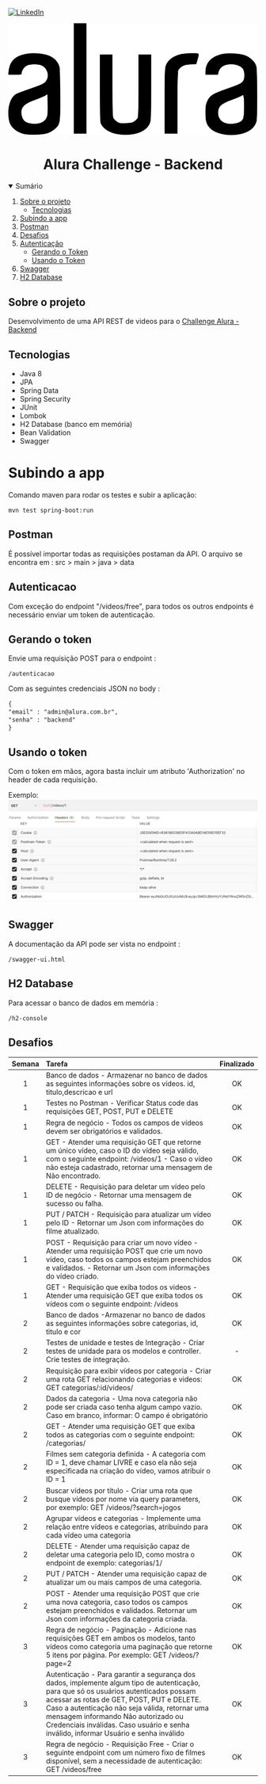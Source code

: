 <!-- PROJECT SHIELDS -->
[![LinkedIn][linkedin-shield]][linkedin-url]


<div align="center">
	<img src="https://github.com/felipefriserio/AluraChallenge2/blob/main/src/main/resources/static/alura_logo.svg" alt="logo">
  	<h1>Alura Challenge - Backend</h1>
</div>
<div>
    <details open="open">
      <summary>Sumário</summary>
      <ol>
        <li>
          <a href="#sobre-o-projeto">Sobre o projeto</a>
          <ul>
            <li><a href="#tecnologias">Tecnologias</a></li>
          </ul>
        </li>
        <li><a href="#subindo-a-app">Subindo a app</a></li>
        <li><a href="#postman">Postman</a></li>
        <li><a href="#desafios">Desafios</a></li>
        <li>
          <a href="#autenticacao">Autenticação</a>
          <ul>
            <li><a href="#gerando-o-token">Gerando o Token</a></li>
            <li><a href="#usando-o-token">Usando o Token</a></li>
          </ul>
        </li>
        <li><a href="#swagger">Swagger</a></li>
        <li><a href="#h2-database">H2 Database</a></li>
      </ol>
    </details>
</div>

## Sobre o projeto
Desenvolvimento de uma API REST de videos para o <a href="https://www.alura.com.br/challenges/back-end/">Challenge Alura - Backend</a>

## Tecnologias 
- Java 8
- JPA
- Spring Data
- Spring Security
- JUnit
- Lombok
- H2 Database (banco em memória)
- Bean Validation
- Swagger 

# Subindo a app
Comando maven para rodar os testes e subir a aplicação:
```
mvn test spring-boot:run
```

## Postman
É possível importar todas as requisições postaman da API. O arquivo se encontra em : src > main > java > data

## Autenticacao
Com exceção do endpoint "/videos/free", para todos os outros endpoints é necessário enviar um token de autenticação.

## Gerando o token
Envie uma requisição POST para o endpoint :
```
/autenticacao
```
Com as seguintes credenciais JSON no body : 
```
{
"email" : "admin@alura.com.br",
"senha" : "backend"
}
```

## Usando o token
Com o token em mãos, agora basta incluir um atributo 'Authorization' no header de cada requisição.

Exemplo:
<img src="https://github.com/felipefriserio/AluraChallenge2/blob/main/src/main/resources/static/requisicao.png" alt="requisicao">

## Swagger
A documentação da API pode ser vista no endpoint : 
```
/swagger-ui.html
```

## H2 Database
Para acessar o banco de dados em memória : 
```
/h2-console
```

## Desafios
| Semana | Tarefa | Finalizado |
| :---:   | :---  | :---:  |
| 1 | Banco de dados - Armazenar no banco de dados as seguintes informações sobre os vídeos. id, titulo,descricao e url | OK |
| 1 | Testes no Postman - Verificar Status code das requisições GET, POST, PUT e DELETE | OK |
| 1 | Regra de negócio - Todos os campos de vídeos devem ser obrigatórios e validados. | OK |                                         
| 1 | GET - Atender uma requisição GET que retorne um único vídeo, caso o ID do vídeo seja válido, com o seguinte endpoint:  /videos/1 - Caso o vídeo não esteja cadastrado, retornar uma mensagem de Não encontrado. | OK |
| 1 | DELETE - Requisição para deletar um vídeo pelo ID de negócio - Retornar uma mensagem de sucesso ou falha. | OK |
| 1 | PUT / PATCH - Requisição para atualizar um vídeo pelo ID - Retornar um Json com informações do filme atualizado. | OK |
| 1 | POST - Requisição para criar um novo vídeo - Atender uma requisição POST que crie um novo vídeo, caso todos os campos estejam preenchidos e validados. - Retornar um Json com informações do vídeo criado. | OK |
| 1 | GET - Requisição que exiba todos os videos - Atender uma requisição GET que exiba todos os vídeos com o seguinte endpoint: /videos  | OK |
| 2 | Banco de dados -Armazenar no banco de dados as seguintes informações sobre categorias, id, titulo e cor | OK |                                         
| 2 | Testes de unidade e testes de Integração - Criar testes de unidade para os modelos e controller. Crie testes de integração. | - |                                            
| 2 | Requisição para exibir vídeos por categoria - Criar uma rota GET relacionando categorias e videos: GET categorias/:id/videos/ | OK |                                            
| 2 | Dados da categoria - Uma nova categoria não pode ser criada caso tenha algum campo vazio. Caso em branco, informar: O campo é obrigatório | OK |
| 2 | GET - Atender uma requisição GET que exiba todos as categorias com o seguinte endpoint: /categorias/ | OK |
| 2 | Filmes sem categoria definida - A categoria com ID = 1, deve chamar LIVRE e caso ela não seja especificada na criação do vídeo, vamos atribuir o ID = 1 | OK |                                         
| 2 | Buscar vídeos por título - Criar uma rota que busque vídeos por nome via query parameters, por exemplo: GET /videos/?search=jogos | OK |                                           
| 2 | Agrupar vídeos e categorias - Implemente uma relação entre vídeos e categorias, atribuindo para cada vídeo uma categoria | OK |
| 2 | DELETE - Atender uma requisição capaz de deletar uma categoria pelo ID, como mostra o endpoint de exemplo: categorias/1/ | OK |
| 2 | PUT / PATCH - Atender uma requisição capaz de atualizar um ou mais campos de uma categoria. | OK |
| 2 | POST - Atender uma requisição POST que crie uma nova categoria, caso todos os campos estejam preenchidos e validados. Retornar um Json com informações da categoria criada. | OK |
| 3 | Regra de negócio - Paginação -  Adicione nas requisições GET em ambos os modelos, tanto vídeos como categoria uma paginação que retorne 5 itens por página. Por exemplo: GET /videos/?page=2  | OK |
| 3 | Autenticação - Para garantir a segurança dos dados, implemente algum tipo de autenticação, para que só os usuários autenticados possam acessar as rotas de GET, POST, PUT e DELETE. Caso a autenticação não seja válida, retornar uma mensagem informando Não autorizado ou Credenciais inválidas. Caso usuário e senha inválido, informar Usuário e senha inválido | OK | 
| 3 | Regra de negócio - Requisição Free - Criar o seguinte endpoint com um número fixo de filmes disponível, sem a necessidade de autenticação: GET /videos/free | OK |


<!-- MARKDOWN LINKS-->
[linkedin-shield]: https://img.shields.io/badge/-LinkedIn-black.svg?style=for-the-badge&logo=linkedin&colorB=555
[linkedin-url]: https://www.linkedin.com/in/felipe-riserio/
